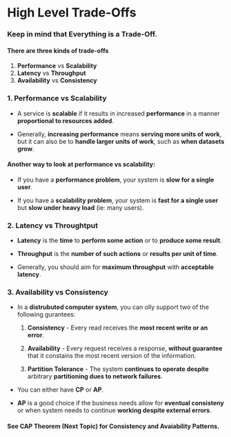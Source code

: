 # High Level Trade-Offs

### Keep in mind that Everything is a Trade-Off. 

#### There are three kinds of trade-offs 

1. **Performance** vs **Scalability** 
2. **Latency** vs **Throughput** 
3. **Availability** vs **Consistency**


### 1. Performance vs Scalability 

- A service is **scalable** if it results in increased **performance** in a manner **proportional to resources added**. 

- Generally, **increasing performance** means **serving more units of work**, but it can also be to **handle larger units of work**, such as **when datasets grow**.

#### Another way to look at performance vs scalability: 

- If you have a **performance problem**, your system is **slow for a single user**. 

- If you have a **scalability problem**, your system is **fast for a single user** but **slow under heavy load** (ie: many users). 


### 2. Latency vs Throughtput 

- **Latency** is the **time** to **perform some action** or to **produce some result**.

- **Throughput** is the **number of such actions** or **results per unit of time**. 

- Generally, you should aim for **maximum throughput** with **acceptable latency**. 


### 3. Availability vs Consistency 

- In a **distrubuted computer system**, you can olly support two of the following gurantees: 
    
    1. **Consistency** - Every read receives the **most recent write or an error**. 

    2. **Availability** - Every request receives a response, **without guarantee** that it constains the most recent version of the information.

    3. **Partition Tolerance** - The system **continues to operate despite** arbitrary **partitioning dues to network failures**. 

- You can either have **CP** or **AP**.
 
- **AP** is a good choice if the business needs allow for **eventual consisteny** or when system needs to continue **working despite external errors**.

#### See CAP Theorem (Next Topic) for Consistency and Avaiability Patterns.
